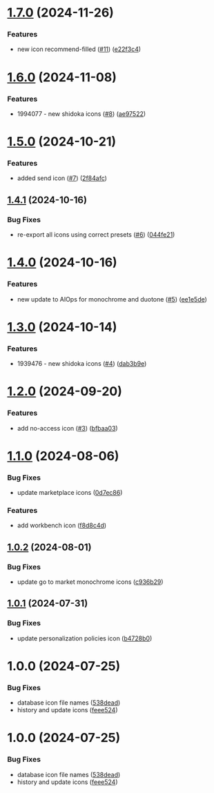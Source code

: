 # [1.7.0](https://github.com/kyndryl-design-system/shidoka-icons/compare/v1.6.0...v1.7.0) (2024-11-26)


### Features

* new icon recommend-filled ([#11](https://github.com/kyndryl-design-system/shidoka-icons/issues/11)) ([e22f3c4](https://github.com/kyndryl-design-system/shidoka-icons/commit/e22f3c42cb2bd4b0655308c8d7c43ce66622e6d4))

# [1.6.0](https://github.com/kyndryl-design-system/shidoka-icons/compare/v1.5.0...v1.6.0) (2024-11-08)


### Features

* 1994077 - new shidoka icons ([#8](https://github.com/kyndryl-design-system/shidoka-icons/issues/8)) ([ae97522](https://github.com/kyndryl-design-system/shidoka-icons/commit/ae97522edcfb1df4bd0cad9e440c5eb5fbfd7af5))

# [1.5.0](https://github.com/kyndryl-design-system/shidoka-icons/compare/v1.4.1...v1.5.0) (2024-10-21)


### Features

* added send icon ([#7](https://github.com/kyndryl-design-system/shidoka-icons/issues/7)) ([2f84afc](https://github.com/kyndryl-design-system/shidoka-icons/commit/2f84afc606820fd629b11cadf2097c2aa3893a8b))

## [1.4.1](https://github.com/kyndryl-design-system/shidoka-icons/compare/v1.4.0...v1.4.1) (2024-10-16)


### Bug Fixes

* re-export all icons using correct presets ([#6](https://github.com/kyndryl-design-system/shidoka-icons/issues/6)) ([044fe21](https://github.com/kyndryl-design-system/shidoka-icons/commit/044fe2198196787a193d9bd7a596ab68af88ddc2))

# [1.4.0](https://github.com/kyndryl-design-system/shidoka-icons/compare/v1.3.0...v1.4.0) (2024-10-16)


### Features

* new update to AIOps for monochrome and duotone ([#5](https://github.com/kyndryl-design-system/shidoka-icons/issues/5)) ([ee1e5de](https://github.com/kyndryl-design-system/shidoka-icons/commit/ee1e5de7275edbc18f23e8c7e4902028cdf3b590))

# [1.3.0](https://github.com/kyndryl-design-system/shidoka-icons/compare/v1.2.0...v1.3.0) (2024-10-14)


### Features

* 1939476 - new shidoka icons ([#4](https://github.com/kyndryl-design-system/shidoka-icons/issues/4)) ([dab3b9e](https://github.com/kyndryl-design-system/shidoka-icons/commit/dab3b9e52bb489c1d15d5ab464df7353acfb7a99))

# [1.2.0](https://github.com/kyndryl-design-system/shidoka-icons/compare/v1.1.0...v1.2.0) (2024-09-20)


### Features

* add no-access icon ([#3](https://github.com/kyndryl-design-system/shidoka-icons/issues/3)) ([bfbaa03](https://github.com/kyndryl-design-system/shidoka-icons/commit/bfbaa0311365536bac9fff39c2471778bf12ee20))

# [1.1.0](https://github.com/kyndryl-design-system/shidoka-icons/compare/v1.0.2...v1.1.0) (2024-08-06)


### Bug Fixes

* update marketplace icons ([0d7ec86](https://github.com/kyndryl-design-system/shidoka-icons/commit/0d7ec863d1ec65b78e29d696a81f6d2b7e7646a5))


### Features

* add workbench icon ([f8d8c4d](https://github.com/kyndryl-design-system/shidoka-icons/commit/f8d8c4de893baef213b8df44fbca7ff3c77a1545))

## [1.0.2](https://github.com/kyndryl-design-system/shidoka-icons/compare/v1.0.1...v1.0.2) (2024-08-01)


### Bug Fixes

* update go to market monochrome icons ([c936b29](https://github.com/kyndryl-design-system/shidoka-icons/commit/c936b296478c841fc7c0bef4efd9f939da636dbe))

## [1.0.1](https://github.com/kyndryl-design-system/shidoka-icons/compare/v1.0.0...v1.0.1) (2024-07-31)


### Bug Fixes

* update personalization policies icon ([b4728b0](https://github.com/kyndryl-design-system/shidoka-icons/commit/b4728b08e351f97c048a34c224659823ea89f2cf))

# 1.0.0 (2024-07-25)


### Bug Fixes

* database icon file names ([538dead](https://github.com/kyndryl-design-system/shidoka-icons/commit/538deadee79d09cf326b41ba22dda80f449b20f0))
* history and update icons ([feee524](https://github.com/kyndryl-design-system/shidoka-icons/commit/feee524c33fba50d30b895cf25940092880ee546))

# 1.0.0 (2024-07-25)


### Bug Fixes

* database icon file names ([538dead](https://github.com/kyndryl-design-system/shidoka-icons/commit/538deadee79d09cf326b41ba22dda80f449b20f0))
* history and update icons ([feee524](https://github.com/kyndryl-design-system/shidoka-icons/commit/feee524c33fba50d30b895cf25940092880ee546))
